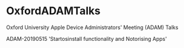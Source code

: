 # OxfordADAMTalks
Oxford University Apple Device Administrators' Meeting (ADAM) Talks

ADAM-20190515 'Startosinstall functionality and Notorising Apps'
